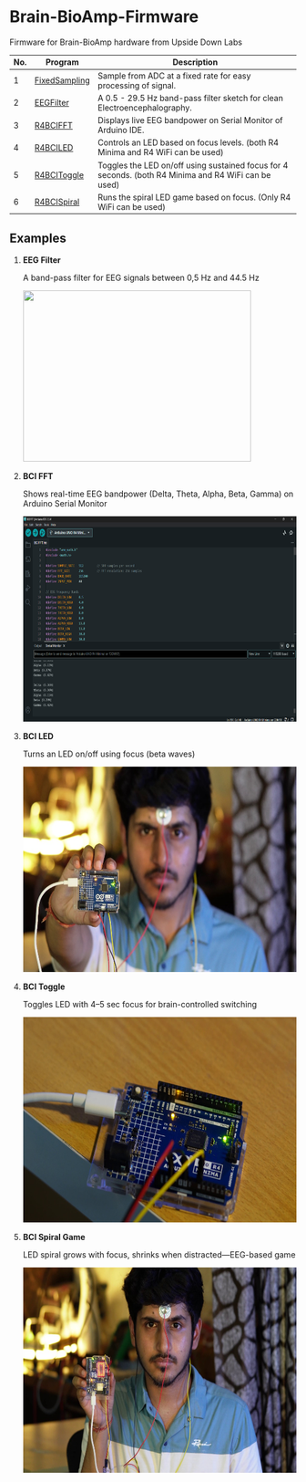 # Brain-BioAmp-Firmware
Firmware for Brain-BioAmp hardware from Upside Down Labs

| No. | Program| Description |
| ---- | ---- | ---- |
|1 | [FixedSampling](1_Fixed_Sampling)| Sample from ADC at a fixed rate for easy processing of signal.|
|2 | [EEGFilter](2_EEG_Filter)| A 0.5 - 29.5 Hz band-pass filter sketch for clean Electroencephalography.|
|3 | [R4BCIFFT](3_BCI_FFT)| Displays live EEG bandpower on Serial Monitor of Arduino IDE.|
|4 | [R4BCILED](4_BCI_LED)| Controls an LED based on focus levels. (both R4 Minima and R4 WiFi can be used)|
|5 | [R4BCIToggle](5_BCI_Toggle)| Toggles the LED on/off using sustained focus for 4 seconds. (both R4 Minima and R4 WiFi can be used)|
|6 | [R4BCISpiral](6_BCI_Spiral)| Runs the spiral LED game based on focus. (Only R4 WiFi can be used)

## Examples

1. **EEG Filter**

    A band-pass filter for EEG signals between 0,5 Hz and 44.5 Hz 

    <img src="2_EEGFilter/EEGFilter.png" height="300" width="400">

2. **BCI FFT**

    Shows real-time EEG bandpower (Delta, Theta, Alpha, Beta, Gamma) on Arduino Serial Monitor

    <img src="3_R4BCIFFT/R4BCIFFT.png" height="360" width="640">

3. **BCI LED**

    Turns an LED on/off using focus (beta waves)

    <img src="4_R4BCILED/R4BCILED.jpg" height="360" width="640">

4. **BCI Toggle**

    Toggles LED with 4–5 sec focus for brain-controlled switching

    <img src="5_R4BCIToggle/R4BCIToggle.jpg" height="360" width="640">

5. **BCI Spiral Game**

    LED spiral grows with focus, shrinks when distracted—EEG-based game 

    <img src="6_R4BCISpiral/R4BCISpiral.jpg" height="360" width="640">